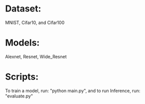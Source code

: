 
# Dataset:

  MNIST, Cifar10, and Cifar100

# Models:

  Alexnet, Resnet, Wide_Resnet

# Scripts:
 To train a model, run: "python main.py", and to run Inference, run: "evaluate.py"

